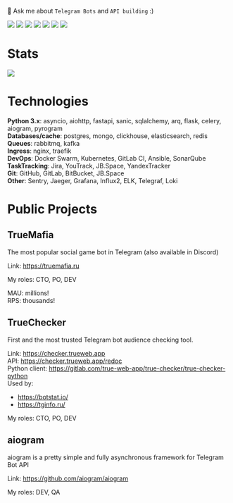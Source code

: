 💬 Ask me about `Telegram Bots` and `API building` :)

<p>
  <img src="https://badgen.net/badge/python/3.6+/blue">
  <img src="https://img.shields.io/badge/code%20style-black-000000.svg">
  <img src="https://img.shields.io/endpoint?url=https://raw.githubusercontent.com/charliermarsh/ruff/main/assets/badge/v1.json">
  <img src="https://badgen.net/badge/icon/docker?icon=docker&label">
  <img src="https://badgen.net/badge/icon/telegram?icon=telegram&label">
  <img src="https://wakatime.com/badge/user/2c037bd7-405a-43be-a6ab-b2b07c84b73f.svg">
  <img src="https://gpvc.arturio.dev/Olegt0rr"> 
</p>

# Stats

<img src="https://github-readme-stats.vercel.app/api?username=Olegt0rr&show_icons=true&count_private=true">

# Technologies

<b>Python 3.x</b>: asyncio, aiohttp, fastapi, sanic, sqlalchemy, arq, flask, celery, aiogram, pyrogram \
<b>Databases/cache</b>: postgres, mongo, clickhouse, elasticsearch, redis \
<b>Queues</b>: rabbitmq, kafka \
<b>Ingress</b>: nginx, traefik \
<b>DevOps</b>: Docker Swarm, Kubernetes, GitLab CI, Ansible, SonarQube \
<b>TaskTracking</b>: Jira, YouTrack, JB.Space, YandexTracker \
<b>Git</b>: GitHub, GitLab, BitBucket, JB.Space \
<b>Other</b>: Sentry, Jaeger, Grafana, Influx2, ELK, Telegraf, Loki


# Public Projects

## TrueMafia

The most popular social game bot in Telegram (also available in Discord)

Link: https://truemafia.ru

My roles: CTO, PO, DEV

MAU: millions! \
RPS: thousands!


## TrueChecker

First and the most trusted Telegram bot audience checking tool.

Link: https://checker.trueweb.app \
API: https://checker.trueweb.app/redoc \
Python client: https://gitlab.com/true-web-app/true-checker/true-checker-python \
Used by: 
 - https://botstat.io/
 - https://tginfo.ru/

My roles: CTO, PO, DEV


## aiogram

aiogram is a pretty simple and fully asynchronous framework for Telegram Bot API 

Link: https://github.com/aiogram/aiogram

My roles: DEV, QA

